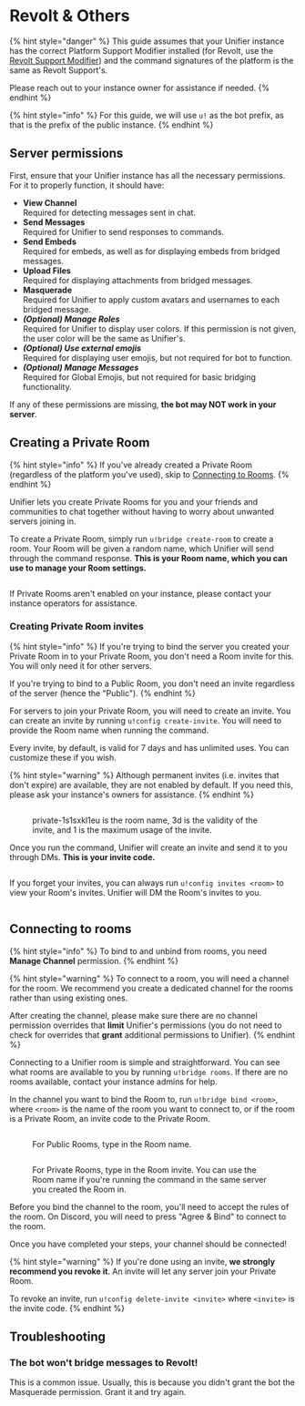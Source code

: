 # Revolt & Others

{% hint style="danger" %}
This guide assumes that your Unifier instance has the correct Platform Support Modifier installed (for Revolt, use the [Revolt Support Modifier](https://github.com/UnifierHQ/unifier-revolt)) and the command signatures of the platform is the same as Revolt Support's.

Please reach out to your instance owner for assistance if needed.
{% endhint %}

{% hint style="info" %}
For this guide, we will use `u!` as the bot prefix, as that is the prefix of the public instance.
{% endhint %}

## Server permissions

First, ensure that your Unifier instance has all the necessary permissions. For it to properly function, it should have:

* **View Channel**\
  Required for detecting messages sent in chat.
* **Send Messages**\
  Required for Unifier to send responses to commands.
* **Send Embeds**\
  Required for embeds, as well as for displaying embeds from bridged messages.
* **Upload Files**\
  Required for displaying attachments from bridged messages.
* **Masquerade**\
  Required for Unifier to apply custom avatars and usernames to each bridged message.
* _**(Optional) Manage Roles**_\
  Required for Unifier to display user colors. If this permission is not given, the user color will be the same as Unifier's.
* _**(Optional) Use external emojis**_\
  Required for displaying user emojis, but not required for bot to function.
* _**(Optional) Manage Messages**_\
  Required for Global Emojis, but not required for basic bridging functionality.

If any of these permissions are missing, **the bot may NOT work in your server**.

## Creating a Private Room

{% hint style="info" %}
If you've already created a Private Room (regardless of the platform you've used), skip to [Connecting to Rooms](revolt.md#connecting-to-rooms).
{% endhint %}

Unifier lets you create Private Rooms for you and your friends and communities to chat together without having to worry about unwanted servers joining in.

To create a Private Room, simply run `u!bridge create-room` to create a room. Your Room will be given a random name, which Unifier will send through the command response. **This is your Room name, which you can use to manage your Room settings.**

<figure><img src="../../.gitbook/assets/image (29).png" alt=""><figcaption></figcaption></figure>

If Private Rooms aren't enabled on your instance, please contact your instance operators for assistance.

### Creating Private Room invites

{% hint style="info" %}
If you're trying to bind the server you created your Private Room in to your Private Room, you don't need a Room invite for this. You will only need it for other servers.

If you're trying to bind to a Public Room, you don't need an invite regardless of the server (hence the "Public").
{% endhint %}

For servers to join your Private Room, you will need to create an invite. You can create an invite by running `u!config create-invite`. You will need to provide the Room name when running the command.

Every invite, by default, is valid for 7 days and has unlimited uses. You can customize these if you wish.

{% hint style="warning" %}
Although permanent invites (i.e. invites that don't expire) are available, they are not enabled by default. If you need this, please ask your instance's owners for assistance.
{% endhint %}

<figure><img src="../../.gitbook/assets/image (30).png" alt=""><figcaption><p>private-1s1sxkl1eu is the room name, 3d is the validity of the invite, and 1 is the maximum usage of the invite. </p></figcaption></figure>

Once you run the command, Unifier will create an invite and send it to you through DMs. **This is your invite code.**

<figure><img src="../../.gitbook/assets/image (13).png" alt=""><figcaption></figcaption></figure>

If you forget your invites, you can always run `u!config invites <room>` to view your Room's invites. Unifier will DM the Room's invites to you.

<figure><img src="../../.gitbook/assets/image (14).png" alt=""><figcaption></figcaption></figure>

## Connecting to rooms

{% hint style="info" %}
To bind to and unbind from rooms, you need **Manage Channel** permission.
{% endhint %}

{% hint style="warning" %}
To connect to a room, you will need a channel for the room. We recommend you create a dedicated channel for the rooms rather than using existing ones.

After creating the channel, please make sure there are no channel permission overrides that **limit** Unifier's permissions (you do not need to check for overrides that **grant** additional permissions to Unifier).
{% endhint %}

Connecting to a Unifier room is simple and straightforward. You can see what rooms are available to you by running `u!bridge rooms`. If there are no rooms available, contact your instance admins for help.

In the channel you want to bind the Room to, run `u!bridge bind <room>`, where `<room>` is the name of the room you want to connect to, or if the room is a Private Room, an invite code to the Private Room.

<figure><img src="../../.gitbook/assets/image (15).png" alt=""><figcaption><p>For Public Rooms, type in the Room name.</p></figcaption></figure>

<figure><img src="../../.gitbook/assets/image (16).png" alt=""><figcaption><p>For Private Rooms, type in the Room invite. You can use the Room name if you're running the command in the same server you created the Room in.</p></figcaption></figure>

Before you bind the channel to the room, you'll need to accept the rules of the room. On Discord, you will need to press "Agree & Bind" to connect to the room.

Once you have completed your steps, your channel should be connected!

{% hint style="warning" %}
If you're done using an invite, **we strongly recommend you revoke it**. An invite will let any server join your Private Room.

To revoke an invite, run `u!config delete-invite <invite>` where `<invite>` is the invite code.
{% endhint %}

## Troubleshooting

### The bot won't bridge messages to Revolt!

This is a common issue. Usually, this is because you didn't grant the bot the Masquerade permission. Grant it and try again.
